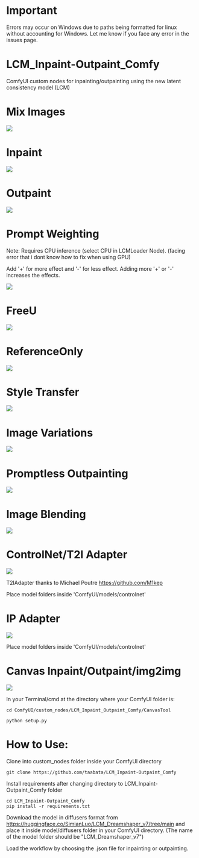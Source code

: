 # Important

Errors may occur on Windows due to paths being formatted for linux without accounting for Windows. Let me know if you face any error in the issues page.


# LCM_Inpaint-Outpaint_Comfy
ComfyUI custom nodes for inpainting/outpainting using the new latent consistency model (LCM)

# Mix Images
<img src='https://github.com/taabata/LCM_Inpaint_Outpaint_Comfy/blob/main/LCM/instructions.png'>


# Inpaint
<img src='https://github.com/taabata/LCM_Inpaint-Outpaint_Comfy/blob/main/LCM/Screenshot%20from%202023-10-24%2022-38-53.png'>


# Outpaint
<img src='https://github.com/taabata/LCM_Inpaint-Outpaint_Comfy/blob/main/LCM/Screenshot%20from%202023-10-24%2022-42-53.png'>


# Prompt Weighting

Note: Requires CPU inference (select CPU in LCMLoader Node). (facing error that i dont know how to fix when using GPU)

Add '+' for more effect and '-' for less effect. Adding more '+' or '-' increases the effects.

<img src='https://github.com/taabata/LCM_Inpaint-Outpaint_Comfy/blob/main/LCM/Screenshot%20from%202023-10-26%2020-18-11.png'>



# FreeU
<img src='https://github.com/taabata/LCM_Inpaint-Outpaint_Comfy/blob/main/LCM/Screenshot%20from%202023-10-26%2020-39-33.png'>


# ReferenceOnly
<img src='https://github.com/taabata/LCM_Inpaint-Outpaint_Comfy/blob/main/LCM/Screenshot%20from%202023-10-29%2000-09-32.png'>


# Style Transfer
<img src='https://github.com/taabata/LCM_Inpaint-Outpaint_Comfy/blob/main/LCM/Screenshot%20from%202023-10-29%2020-08-52.png'>


# Image Variations
<img src='https://github.com/taabata/LCM_Inpaint-Outpaint_Comfy/blob/main/LCM/Screenshot%20from%202023-10-29%2002-33-23.png'>


# Promptless Outpainting
<img src='https://github.com/taabata/LCM_Inpaint-Outpaint_Comfy/blob/main/LCM/Screenshot%20from%202023-10-29%2003-32-29.png'>


# Image Blending
<img src='https://github.com/taabata/LCM_Inpaint-Outpaint_Comfy/blob/main/LCM/Screenshot%20from%202023-10-29%2022-46-43.png'>

# ControlNet/T2I Adapter
<img src='https://github.com/taabata/LCM_Inpaint_Outpaint_Comfy/blob/main/LCM/Screenshot%20from%202023-11-02%2023-41-10.png'>

T2IAdapter thanks to Michael Poutre https://github.com/M1kep 

Place model folders inside 'ComfyUI/models/controlnet'

# IP Adapter
<img src='https://github.com/taabata/LCM_Inpaint_Outpaint_Comfy/blob/main/LCM/Screenshot%20from%202023-11-06%2020-37-20.png'>

Place model folders inside 'ComfyUI/models/controlnet'


# Canvas Inpaint/Outpaint/img2img
<img src='https://github.com/taabata/LCM_Inpaint_Outpaint_Comfy/blob/main/LCM/Screenshot%20from%202023-11-15%2002-51-12.png'>

In your Terminal/cmd at the directory where your ComfyUI folder is:

```
cd ComfyUI/custom_nodes/LCM_Inpaint_Outpaint_Comfy/CanvasTool

python setup.py

```


# How to Use:
Clone into custom_nodes folder inside your ComfyUI directory
   ```
   git clone https://github.com/taabata/LCM_Inpaint-Outpaint_Comfy
   ```
Install requirements after changing directory to LCM_Inpaint-Outpaint_Comfy folder

```
cd LCM_Inpaint-Outpaint_Comfy
pip install -r requirements.txt
```

Download the model in diffusers format from https://huggingface.co/SimianLuo/LCM_Dreamshaper_v7/tree/main and place it inside model/diffusers folder in your ComfyUI directory. (The name of the model folder should be "LCM_Dreamshaper_v7")

Load the workflow by choosing the .json file for inpainting or outpainting.
